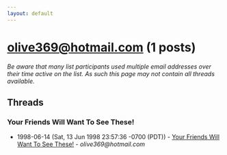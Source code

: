 ```yaml
---
layout: default
---
```


# olive369@hotmail.com (1 posts)

_Be aware that many list participants used multiple email addresses over their time active on the list. As such this page may not contain all threads available._

## Threads

### Your Friends Will Want To See These!
+ 1998-06-14 (Sat, 13 Jun 1998 23:57:36 -0700 (PDT)) - [Your Friends Will Want To See These!](/archive/1998/06/b9b715adab677d1de6d123ba43cc98fbd2d3c4c22b4add09c93ca327a3d833a0) - _olive369@hotmail.com_

